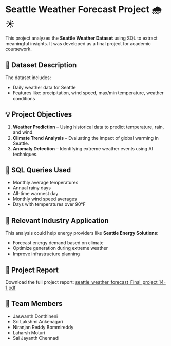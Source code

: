 # Seattle Weather Forecast Project 🌧️☀️

This project analyzes the **Seattle Weather Dataset** using SQL to extract meaningful insights. It was developed as a final project for academic coursework.

## 📁 Dataset Description

The dataset includes:
- Daily weather data for Seattle
- Features like: precipitation, wind speed, max/min temperature, weather conditions

## 💡 Project Objectives

1. **Weather Prediction** – Using historical data to predict temperature, rain, and wind.
2. **Climate Trend Analysis** – Evaluating the impact of global warming in Seattle.
3. **Anomaly Detection** – Identifying extreme weather events using AI techniques.

## 🧮 SQL Queries Used

- Monthly average temperatures
- Annual rainy days
- All-time warmest day
- Monthly wind speed averages
- Days with temperatures over 90°F

## 🏢 Relevant Industry Application

This analysis could help energy providers like **Seattle Energy Solutions**:
- Forecast energy demand based on climate
- Optimize generation during extreme weather
- Improve infrastructure planning

## 📄 Project Report

Download the full project report: [seattle_weather_forecast_Final_project_14-1.pdf](./seattle_weather_forecast_Final_project_14-1.pdf)

## 👥 Team Members

- Jaswanth Donthineni
- Sri Lakshmi Ankenagari
- Niranjan Reddy Bommireddy
- Laharsh Moturi
- Sai Jayanth Chennadi
